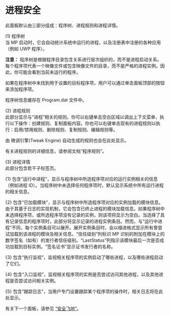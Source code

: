 # 进程安全

此面板默认由三部分组成：程序树、进程规则和进程详情。

(1) 程序树  
当 MP 启动时，它会自动统计系统中运行的进程，以及注册表中注册的各种应用（例如 UWP 程序）。

**注意：** 程序树是根据程序目录包含关系进行层次组织的，而不是进程启动关系。每个程序项代表一个映像文件或包含映像文件的目录，而不是严格的进程实例。因此，你可能会看到当前未运行的程序。

如果在程序树中未找到用于设置的目标程序项，用户可以通过单击面板顶部的按钮来添加程序项。

程序树信息缓存在 Program.dat 文件中。

(2) 进程规则  
此部分显示与“进程”相关的规则。你可以右键单击空白区域以调出上下文菜单，执行以下操作：创建规则、复制面板内容。你也可以右键单击现有的进程规则以执行：启用/禁用规则、删除规则、复制规则、编辑规则等。

由 微调引擎(Tweak Engine) 自动生成的规则也会在此处显示。

有关进程规则的详细信息，请参阅文档“程序规则”。

(3) 进程详情  
此部分包含若干子标签页。

{1} 包含“运行中进程”，显示与程序树中所选程序项对应的运行实例相关的信息（例如进程 ID）。当程序树中未选择任何程序项时，默认显示系统中所有运行进程的相关信息。

{2} 包含“已加载模块”，显示与程序树中所选程序项对应的实例加载的模块信息。由于其基于日志的实现机制，它会包含已终止进程的模块加载信息。如果程序树中未选择程序项，或所选程序项没有记录的实例，则该项将显示为空白。当选择了具有记录信息的程序项时，此部分将显示记录的进程实例条目。然而，与“运行中进程”不同，每个实例条目可以展开。展开实例条目时，会以缩进格式显示所有曾尝试加载到该进程的模块及相关信息。“信任级别”列标识 MP 识别的附加在模块上的数字签名（如有）的发行者信任级别。“LastStatus”列指示该模块最后一次是否成功加载到目标实例。“签名证书”显示证书发行者的名称。

{3} 包含“执行监视”，监视相关程序项的实例启动了哪些进程，以及哪些进程启动了它们。

{4} 包含“入口监视”，监视相关程序项的实例是否尝试访问其他进程，以及其他进程是否尝试访问相关实例。

{5} 包含“跟踪日志”，当用户专门设置跟踪某个程序项的操作时，相关日志将在此处显示。

有关下一个面板，请参见 <a href="./Secure Enclave.md">“安全飞地”</a>。